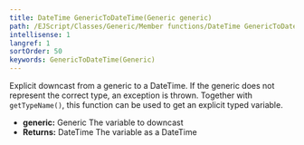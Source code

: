 ```yaml
---
title: DateTime GenericToDateTime(Generic generic)
path: /EJScript/Classes/Generic/Member functions/DateTime GenericToDateTime(Generic generic)
intellisense: 1
langref: 1
sortOrder: 50
keywords: GenericToDateTime(Generic)
---
```



Explicit downcast from a generic to a DateTime. If the generic does not represent the correct type, an exception is thrown. Together with `getTypeName()`, this function can be used to get an explicit typed variable.



* **generic:** Generic The variable to downcast
* **Returns:** DateTime The variable as a DateTime
